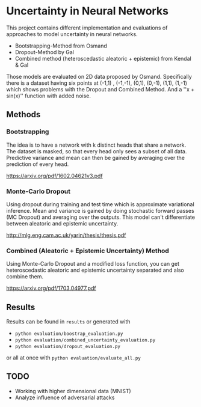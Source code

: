 # Uncertainty in Neural Networks

This project contains different implementation and evaluations of approaches to model
uncertainty in neural networks.

- Bootstrapping-Method from Osmand
- Dropout-Method by Gal
- Combined method (heteroscedastic aleatoric + epistemic) from Kendal & Gal


Those models are evaluated on 2D data proposed by Osmand. Specifically there is a dataset 
having six points at (-1,1) , (-1,-1), (0,1), (0,-1), (1,1), (1,-1) which shows problems with
the Dropout and Combined Method. And a ''x + sin(x)'' function with added noise.

## Methods

### Bootstrapping
The idea is to have a network with k distinct heads that share a network. The dataset
is masked, so that every head only sees a subset of all data. Predictive variance and mean
can then be gained by averaging over the prediction of every head.

https://arxiv.org/pdf/1602.04621v3.pdf


### Monte-Carlo Dropout
Using dropout during training and test time which is approximate variational inference.
Mean and variance is gained by doing stochastic forward passes (MC Dropout) and averaging
over the outputs. This model can't differentiate between aleatoric and epistemic uncertainty.

http://mlg.eng.cam.ac.uk/yarin/thesis/thesis.pdf


### Combined (Aleatoric + Epistemic Uncertainty) Method
Using Monte-Carlo Dropout and a modified loss function, you can get heteroscedastic aleatoric and
epistemic uncertainty separated and also combine them.

https://arxiv.org/pdf/1703.04977.pdf


## Results
Results can be found in `results` or generated with

- `python evaluation/boostrap_evaluation.py`
- `python evaluation/combined_uncertainty_evaluation.py`
- `python evaluation/dropout_evaluation.py`

or all at once with `python evaluation/evaluate_all.py`



## TODO
- Working with higher dimensional data (MNIST)
- Analyze influence of adversarial attacks

